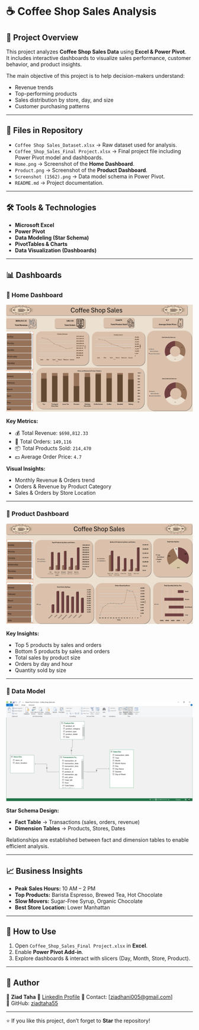 # ☕ Coffee Shop Sales Analysis

## 📌 Project Overview
This project analyzes **Coffee Shop Sales Data** using **Excel & Power Pivot**.  
It includes interactive dashboards to visualize sales performance, customer behavior, and product insights.  

The main objective of this project is to help decision-makers understand:
- Revenue trends
- Top-performing products
- Sales distribution by store, day, and size
- Customer purchasing patterns

---

## 📂 Files in Repository
- `Coffee Shop Sales_Dataset.xlsx` → Raw dataset used for analysis.  
- `Coffee_Shop_Sales_Final Project.xlsx` → Final project file including Power Pivot model and dashboards.  
- `Home.png` → Screenshot of the **Home Dashboard**.  
- `Product.png` → Screenshot of the **Product Dashboard**.  
- `Screenshot (1562).png` → Data model schema in Power Pivot.  
- `README.md` → Project documentation.  

---

## 🛠️ Tools & Technologies
- **Microsoft Excel**
- **Power Pivot**
- **Data Modeling (Star Schema)**
- **PivotTables & Charts**
- **Data Visualization (Dashboards)**

---

## 📊 Dashboards

### 🔹 Home Dashboard
![Home Dashboard](./Home.png)

**Key Metrics:**
- 💰 Total Revenue: `$698,812.33`  
- 🛒 Total Orders: `149,116`  
- 📦 Total Products Sold: `214,470`  
- 💵 Average Order Price: `4.7`  

**Visual Insights:**
- Monthly Revenue & Orders trend  
- Orders & Revenue by Product Category  
- Sales & Orders by Store Location  

---

### 🔹 Product Dashboard
![Product Dashboard](./Product.png)

**Key Insights:**
- Top 5 products by sales and orders  
- Bottom 5 products by sales and orders  
- Total sales by product size  
- Orders by day and hour  
- Quantity sold by size  

---

### 🔹 Data Model
![Data Model](./Screenshot%20(1562).png)

**Star Schema Design:**
- **Fact Table** → Transactions (sales, orders, revenue)  
- **Dimension Tables** → Products, Stores, Dates  

Relationships are established between fact and dimension tables to enable efficient analysis.

---

## 📈 Business Insights
- **Peak Sales Hours:** 10 AM – 2 PM  
- **Top Products:** Barista Espresso, Brewed Tea, Hot Chocolate  
- **Slow Movers:** Sugar-Free Syrup, Organic Chocolate  
- **Best Store Location:** Lower Manhattan  

---

## 🚀 How to Use
1. Open `Coffee_Shop_Sales_Final Project.xlsx` in **Excel**.  
2. Enable **Power Pivot Add-in**.  
3. Explore dashboards & interact with slicers (Day, Month, Store, Product).  

---

## 📌 Author
👑 **Ziad Taha**
🔗 [LinkedIn Profile](https://www.linkedin.com/in/ziad-taha-/)
📧 Contact: [ziadhani005@gmail.com]  
🔗 GitHub: [ziadtaha55](https://github.com/ziadtaha55)

---

⭐ If you like this project, don’t forget to **Star** the repository!

